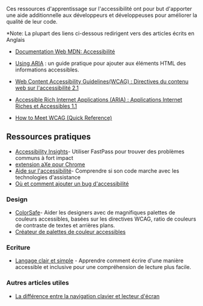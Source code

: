 Ces ressources d'apprentissage sur l'accessibilité ont pour but d'apporter une aide additionnelle aux développeurs et développeuses pour améliorer la qualité de leur code.

*Note: La plupart des liens ci-dessous redirigent vers des articles écrits en Anglais

- [Documentation Web MDN: Accessibilité](https://developer.mozilla.org/fr/docs/Learn/Accessibility)

- [Using ARIA](https://www.w3.org/TR/using-aria/) : un guide pratique pour ajouter aux éléments HTML des informations accessibles.
- [Web Content Accessibility Guidelines(WCAG) : Directives du contenu web sur l'accessibilité 2.1](https://www.w3.org/TR/WCAG21/)
- [Accessible Rich Internet Applications (ARIA) : Applications Internet Riches et Accessibles 1.1](https://www.w3.org/TR/wai-aria-1.1/)
- [How to Meet WCAG (Quick Reference)](https://www.w3.org/WAI/WCAG21/quickref/)

## Ressources pratiques

- [Accessibility Insights](https://accessibilityinsights.io/)- Utiliser FastPass pour trouver des problèmes communs à fort impact
- [extension aXe pour Chrome](https://chrome.google.com/webstore/detail/axe/lhdoppojpmngadmnindnejefpokejbdd)
- [Aide sur l'accessibilité](https://a11ysupport.io/)- Comprendre si son code marche avec les technologies d'assistance
- [Où et comment ajouter un bug d'accessibilité](https://www.digitala11y.com/how-where-to-report-accessibility-bugs/)


### Design

- [ColorSafe](http://colorsafe.co/)- Aider les designers avec de magnifiques palettes de couleurs accessibles, basées sur les directives WCAG, ratio de couleurs de contraste de textes et arrières plans.
- [Créateur de palettes de couleur accessibles](https://toolness.github.io/accessible-color-matrix/)


### Ecriture

- [Langage clair et simple](https://plainlanguage.gov/) - Apprendre comment écrire d'une manière accessible et inclusive pour une compréhension de lecture plus facile.


### Autres articles utiles

- [La différence entre la navigation clavier et lecteur d'écran](https://tink.uk/the-difference-between-keyboard-and-screen-reader-navigation/)
